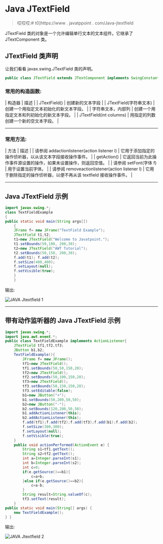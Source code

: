 # Java JTextField

> 哎哎哎:# t0]https://www . javatppoint . com/Java-jtextfield

JTextField 类的对象是一个允许编辑单行文本的文本组件。它继承了 JTextComponent 类。

## JTextField 类声明

让我们看看 javax.swing.JTextField 类的声明。

```java
public class JTextField extends JTextComponent implements SwingConstants

```

### 常用的构造函数:

| 构造器 | 描述 |
| JTextField() | 创建新的文本字段 |
| JTextField(字符串文本) | 创建一个用指定文本初始化的新文本字段。 |
| 字符串文本，内部列 | 创建一个用指定文本和列初始化的新文本字段。 |
| JTextField(int columns) | 用指定的列数创建一个新的空文本字段。 |

* * *

### 常用方法:

| 方法 | 描述 |
| 请参阅 addactionlistener(action listener l) | 它用于添加指定的操作侦听器，以从该文本字段接收操作事件。 |
| getAction() | 它返回当前为此操作事件源设置的操作，如果未设置操作，则返回空值。 |
| 请参阅 setFont(字体 f) | 用于设置当前字体。 |
| 请参阅 removeactionlistener(action listener l) | 它用于删除指定的操作侦听器，以便不再从该 textfield 接收操作事件。 |

* * *

## Java JTextField 示例

```java
import javax.swing.*;
class TextFieldExample
{
public static void main(String args[])
    {
    JFrame f= new JFrame("TextField Example");
    JTextField t1,t2;
    t1=new JTextField("Welcome to Javatpoint.");
    t1.setBounds(50,100, 200,30);
    t2=new JTextField("AWT Tutorial");
    t2.setBounds(50,150, 200,30);
    f.add(t1); f.add(t2);
    f.setSize(400,400);
    f.setLayout(null);
    f.setVisible(true);
    }
    }

```

输出:

![JAVA Jtextfield 1](../img/18075cf31987143824cf8a07f0629a43.png)

* * *

## 带有动作监听器的 Java JTextField 示例

```java
import javax.swing.*;
import java.awt.event.*;
public class TextFieldExample implements ActionListener{
	JTextField tf1,tf2,tf3;
	JButton b1,b2;
	TextFieldExample(){
	    JFrame f= new JFrame();
		tf1=new JTextField();
		tf1.setBounds(50,50,150,20);
		tf2=new JTextField();
		tf2.setBounds(50,100,150,20);
		tf3=new JTextField();
		tf3.setBounds(50,150,150,20);
		tf3.setEditable(false);	
		b1=new JButton("+");
		b1.setBounds(50,200,50,50);
		b2=new JButton("-");
		b2.setBounds(120,200,50,50);
		b1.addActionListener(this);
		b2.addActionListener(this);
		f.add(tf1);f.add(tf2);f.add(tf3);f.add(b1);f.add(b2);
		f.setSize(300,300);
		f.setLayout(null);
		f.setVisible(true);
	}		
	public void actionPerformed(ActionEvent e) {
		String s1=tf1.getText();
		String s2=tf2.getText();
		int a=Integer.parseInt(s1);
		int b=Integer.parseInt(s2);
		int c=0;
		if(e.getSource()==b1){
			c=a+b;
		}else if(e.getSource()==b2){
			c=a-b;
		}
		String result=String.valueOf(c);
		tf3.setText(result);
	}
public static void main(String[] args) {
	new TextFieldExample();
} }

```

输出:

![JAVA Jtextfield 2](../img/ed9dd75660d2d9e5def1f9d2660f8e73.png)